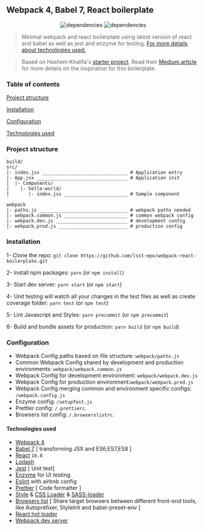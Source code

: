 ## Webpack 4, Babel 7, React boilerplate

<p align="center">
    <img alt="dependencies" title="dependencies" src="https://img.shields.io/david/blnkt/webpack-react-boilerplate.svg" >
   <img alt="dependencies" title="dependencies" src="https://img.shields.io/github/last-commit/blnkt/webpack-react-boilerplate.svg" >
</p>

> Minimal webpack and react boilerplate using latest version of react and babel as well as jest and enzyme for testing.
> [For more details about technologies used.](#technologies-used)

> Based on Hashem Khalifa's [starter project](https://github.com/HashemKhalifa/webpack-react-boilerplate). Read their [Medium article](https://medium.com/@hashem.khalifa/minimal-webpack-and-react-starter-boilerplate-seriously-d90a673e134f) for more details on the inspiration for this boilerplate.

### Table of contents

[Project structure](#project-structure)

[Installation](#installation)

[Configuration](#configuration)

[Technologies used](#technologies-used)

### Project structure

```
build/
src/
|- index.jsx _______________________________ # Application entry
|- App.jsx _________________________________ # Application init
|  |- Components/
|    |- hello-world/
|       |- index.jsx _______________________ # Sample component

webpack
|- paths.js ________________________________ # webpack paths needed
|- webpack.common.js _______________________ # common webpack config
|- webpack.dev.js __________________________ # development config
|- webpack.prod.js _________________________ # production config
```

### Installation

1- Clone the repo: `git clone https://github.com/lsst-epo/webpack-react-boilerplate.git`

2- Install npm packages: `yarn` (or `npm install`)

3- Start dev server: `yarn start` (or `npm start`)

4- Unit testing will watch all your changes in the test files as well as create coverage folder: `yarn test` (or `npm test`)

5- Lint Javascript and Styles: `yarn precommit` (or `npm precommit`)

6- Build and bundle assets for production: `yarn build` (or `npm build`)

### Configuration

- Webpack Config paths based on file structure: `webpack/paths.js`
- Common Webpack Config shared by development and production environments: `webpack/webpack.common.js`
- Webpack Config for development environment: `webpack/webpack.dev.js`
- Webpack Config for production environment:`webpack/webpack.prod.js`
- Webpack Config merging common and environment specific configs: `/webpack.config.js`
- Enzyme config: `/setupTest.js`
- Prettier config: `/.prettierc`.
- Browsers list config: `/.browserslistrc`.

#### Technologies used

- [Webpack 4](https://github.com/webpack/webpack)
- [Babel 7](https://github.com/babel/babel) [ transforming JSX and ES6,ES7,ES8 ]
- [React](https://github.com/facebook/react) `16.8`
- [Lodash](https://github.com/lodash/lodash)
- [Jest](https://github.com/facebook/jest) [ Unit test]
- [Enzyme](http://airbnb.io/enzyme/) for UI testing.
- [Eslint](https://github.com/eslint/eslint/) with airbnb config
- [Prettier](https://github.com/prettier/prettier) [ Code formatter ]
- [Style](https://github.com/webpack-contrib/style-loader) & [CSS Loader](https://github.com/webpack-contrib/css-loader) & [SASS-loader](https://github.com/webpack-contrib/sass-loader)
- [Browsers list](https://github.com/browserslist/browserslist) [ Share target browsers between different front-end tools, like Autoprefixer, Stylelint and babel-preset-env ]
- [React hot loader](https://github.com/gaearon/react-hot-loader)
- [Webpack dev server](https://github.com/webpack/webpack-dev-server)
